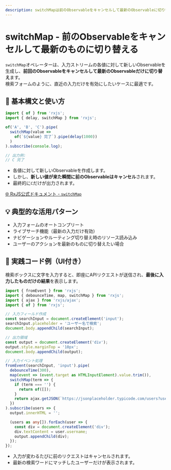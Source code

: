 ```yaml
---
description: switchMapは前のObservableをキャンセルして最新のObservableに切り替える演算子で、ライブサーチやナビゲーション切替などに最適です。
---
```


# switchMap - 前のObservableをキャンセルして最新のものに切り替える

`switchMap`オペレーターは、入力ストリームの各値に対して新しいObservableを生成し、**前回のObservableをキャンセルして最新のObservableだけに切り替え**ます。  
検索フォームのように、直近の入力だけを有効にしたいケースに最適です。

## 🔰 基本構文と使い方

```ts
import { of } from 'rxjs';
import { delay, switchMap } from 'rxjs';

of('A', 'B', 'C').pipe(
  switchMap(value =>
    of(`${value} 完了`).pipe(delay(1000))
  )
).subscribe(console.log);

// 出力例:
// C 完了
```

- 各値に対して新しいObservableを作成します。
- しかし、**新しい値が来た瞬間に前のObservableはキャンセル**されます。
- 最終的に`C`だけが出力されます。

[🌐 RxJS公式ドキュメント - `switchMap`](https://rxjs.dev/api/operators/switchMap)

## 💡 典型的な活用パターン

- 入力フォームのオートコンプリート
- ライブサーチ機能（最新の入力だけ有効）
- ナビゲーションやルーティング切り替え時のリソース読み込み
- ユーザーのアクションを最新のものに切り替えたい場合

## 🧠 実践コード例（UI付き）

検索ボックスに文字を入力すると、即座にAPIリクエストが送信され、**最後に入力したものだけの結果**を表示します。

```ts
import { fromEvent } from 'rxjs';
import { debounceTime, map, switchMap } from 'rxjs';
import { ajax } from 'rxjs/ajax';
import { of } from 'rxjs';

// 入力フィールド作成
const searchInput = document.createElement('input');
searchInput.placeholder = 'ユーザー名で検索';
document.body.appendChild(searchInput);

// 出力領域
const output = document.createElement('div');
output.style.marginTop = '10px';
document.body.appendChild(output);

// 入力イベント処理
fromEvent(searchInput, 'input').pipe(
  debounceTime(300),
  map(event => (event.target as HTMLInputElement).value.trim()),
  switchMap(term => {
    if (term === '') {
      return of([]);
    }
    return ajax.getJSON(`https://jsonplaceholder.typicode.com/users?username_like=${term}`);
  })
).subscribe(users => {
  output.innerHTML = '';

  (users as any[]).forEach(user => {
    const div = document.createElement('div');
    div.textContent = user.username;
    output.appendChild(div);
  });
});
```

- 入力が変わるたびに前のリクエストはキャンセルされます。
- 最新の検索ワードにマッチしたユーザーだけが表示されます。
